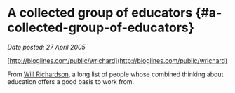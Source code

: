# A collected group of educators {#a-collected-group-of-educators}

_Date posted: 27 April 2005_

[http://bloglines.com/public/wrichard](http://bloglines.com/public/wrichard)

From [Will Richardson](http://www.weblogg-ed.com/about), a long list of people whose combined thinking about education offers a good basis to work from.